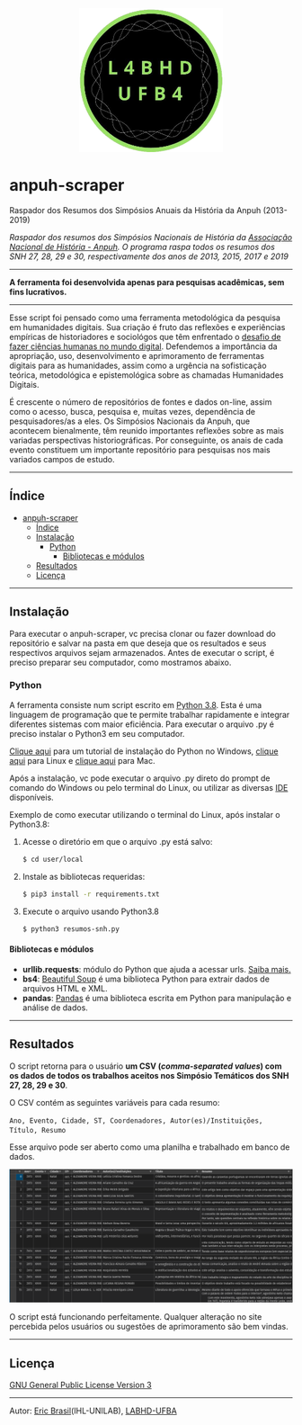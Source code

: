 <p align="center"><img src="labhd.png" height="256" width="256"/></p>

# anpuh-scraper
Raspador dos Resumos dos Simpósios Anuais da História da Anpuh (2013-2019)

*Raspador dos resumos dos Simpósios Nacionais de História da [Associação Nacional de História - Anpuh](https://anpuh.org.br). O programa raspa todos os resumos dos SNH 27, 28, 29 e 30, respectivamente dos anos de 2013, 2015, 2017 e 2019*
___

**A ferramenta foi desenvolvida apenas para pesquisas acadêmicas, sem fins lucrativos.**
___

Esse script foi pensado como uma ferramenta metodológica da pesquisa em humanidades
digitais. Sua criação é fruto das reflexões e experiências empíricas de historiadores e sociológos que têm enfrentado o [desafio de fazer ciências humanas no mundo digital](http://bibliotecadigital.fgv.br/ojs/index.php/reh/article/view/79933).
Defendemos a importância da apropriação, uso, desenvolvimento e aprimoramento de ferramentas digitais para as humanidades, assim como a urgência na sofisticação teórica, metodológica e epistemológica sobre as chamadas Humanidades Digitais.

É crescente o número de repositórios de fontes e dados on-line, assim como o acesso, busca, pesquisa e, muitas vezes, dependência de pesquisadores/as a eles.
Os Simpósios Nacionais da Anpuh, que acontecem bienalmente, têm reunido importantes reflexões sobre as mais variadas perspectivas historiográficas. Por conseguinte, os anais de cada evento constituem um importante repositório para pesquisas nos mais variados campos de estudo.
___

## Índice

- [anpuh-scraper](#anpuh-scraper)
  - [Índice](#índice)
  - [Instalação](#instalação)
    - [Python](#python)
      - [Bibliotecas e módulos](#bibliotecas-e-módulos)
  - [Resultados](#resultados)
  - [Licença](#licença)

---

## Instalação

Para executar o anpuh-scraper, vc precisa clonar ou fazer download do repositório e salvar na pasta em que deseja que os resultados e seus respectivos arquivos sejam armazenados. Antes de executar o script, é preciso preparar seu computador, como mostramos abaixo.

### Python

A ferramenta consiste num script escrito em [Python 3.8](https://www.python.org/). Esta é uma linguagem de programação que te permite trabalhar rapidamente e integrar diferentes sistemas com maior eficiência.
Para executar o arquivo .py é preciso instalar o Python3 em seu computador.

[Clique aqui](https://python.org.br/instalacao-windows/) para um tutorial de instalação do Python no Windows, [clique aqui](https://python.org.br/instalacao-linux/) para Linux e [clique aqui](https://python.org.br/instalacao-mac/)
para Mac.

Após a instalação, vc pode executar o arquivo .py direto do prompt de comando do Windows ou pelo terminal do Linux, ou utilizar as diversas [IDE](https://pt.wikipedia.org/wiki/Ambiente_de_desenvolvimento_integrado) disponíveis.

Exemplo de como executar utilizando o terminal do Linux, após instalar o Python3.8:

1. Acesse o diretório em que o arquivo .py está salvo:
   ```sh
   $ cd user/local
   ```
1. Instale as bibliotecas requeridas:
   ```sh
   $ pip3 install -r requirements.txt
   ```
1. Execute o arquivo usando Python3.8
   ```sh
   $ python3 resumos-snh.py
   ```


#### Bibliotecas e módulos

- **urllib.requests**: módulo do Python que ajuda a acessar urls.
[Saiba mais.](https://docs.python.org/pt-br/3/library/urllib.request.htmll)
- **bs4**: [Beautiful Soup](https://www.crummy.com/software/BeautifulSoup/bs4/doc/) é uma biblioteca Python para extrair
 dados de arquivos HTML e XML.
- **pandas**: [Pandas](https://pandas.pydata.org/) é uma biblioteca escrita em Python para manipulação e análise de dados. 

---

## Resultados

O script retorna para o usuário **um CSV (*comma-separated values*) com os dados de todos os trabalhos aceitos nos Simpósio Temáticos dos SNH 27, 28, 29 e 30**.

O CSV contém as seguintes variáveis para cada resumo:

`Ano, Evento, Cidade, ST, Coordenadores, Autor(es)/Instituições, Título, Resumo`

Esse arquivo pode ser aberto como uma planilha e trabalhado em banco de dados.

![exemplo de csv](ex_csv.png)

O script está funcionando perfeitamente. Qualquer alteração no site percebida pelos usuários ou sugestões de aprimoramento são bem vindas.

---

## Licença

[GNU General Public License Version 3](LICENSE)

---

Autor: [Eric Brasil](https://github.com/ericbrasiln)(IHL-UNILAB), [LABHD-UFBA](http://labhd.ufba.br/)
